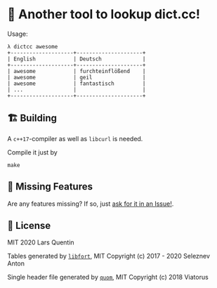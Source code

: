 # 📖 Another tool to lookup dict.cc!

Usage:
```
λ dictcc awesome
+--------------------+---------------------+
| English            | Deutsch             |
+--------------------+---------------------+
| awesome            | furchteinflößend    |
| awesome            | geil                |
| awesome            | fantastisch         |
| ...                |                     |
+--------------------+---------------------+
```

## 🏗️ Building

A `c++17`-compiler as well as `libcurl` is needed.

Compile it just by
```
make
```

## 🚫 Missing Features

Are any features missing? If so, just [ask for it in an Issue!](https://github.com/lquenti/dict.cc/issues).

## 📝 License

MIT 2020 Lars Quentin

Tables generated by [`libfort`](https://github.com/seleznevae/libfort), MIT Copyright (c) 2017 - 2020 Seleznev Anton

Single header file generated by [`quom`](https://github.com/Viatorus/quom), MIT Copyright (c) 2018 Viatorus

